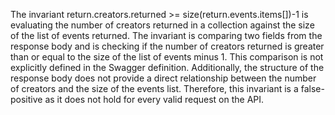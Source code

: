 The invariant return.creators.returned >= size(return.events.items[])-1 is evaluating the number of creators returned in a collection against the size of the list of events returned. The invariant is comparing two fields from the response body and is checking if the number of creators returned is greater than or equal to the size of the list of events minus 1. This comparison is not explicitly defined in the Swagger definition. Additionally, the structure of the response body does not provide a direct relationship between the number of creators and the size of the events list. Therefore, this invariant is a false-positive as it does not hold for every valid request on the API.
